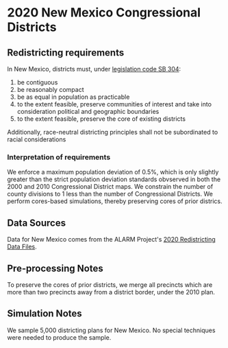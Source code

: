 # 2020 New Mexico Congressional Districts

## Redistricting requirements
In New Mexico, districts must, under [legislation code SB 304](https://www.nmlegis.gov/Legislation/Legislation?Chamber=S&LegType=B&LegNo=304&year=21):

1. be contiguous
2. be reasonably compact
3. be as equal in population as practicable
4. to the extent feasible, preserve communities of interest and take into consideration political and geographic boundaries
5. to the extent feasible, preserve the core of existing districts

Additionally, race-neutral districting principles shall not be subordinated to racial considerations

### Interpretation of requirements
We enforce a maximum population deviation of 0.5%, which is only slightly greater than the strict population deviation standards obvserved in both the 2000 and 2010 Congressional District maps. 
We constrain the number of county divisions to 1 less than the number of Congressional Districts.
We perform cores-based simulations, thereby preserving cores of prior districs.



## Data Sources
Data for New Mexico comes from the ALARM Project's [2020 Redistricting Data Files](https://alarm-redist.github.io/posts/2021-08-10-census-2020/).

## Pre-processing Notes
To preserve the cores of prior districts, we merge all precincts which are more than two precincts away from a district border, under the 2010 plan.

## Simulation Notes
We sample 5,000 districting plans for New Mexico. No special techniques were needed to produce the sample.

